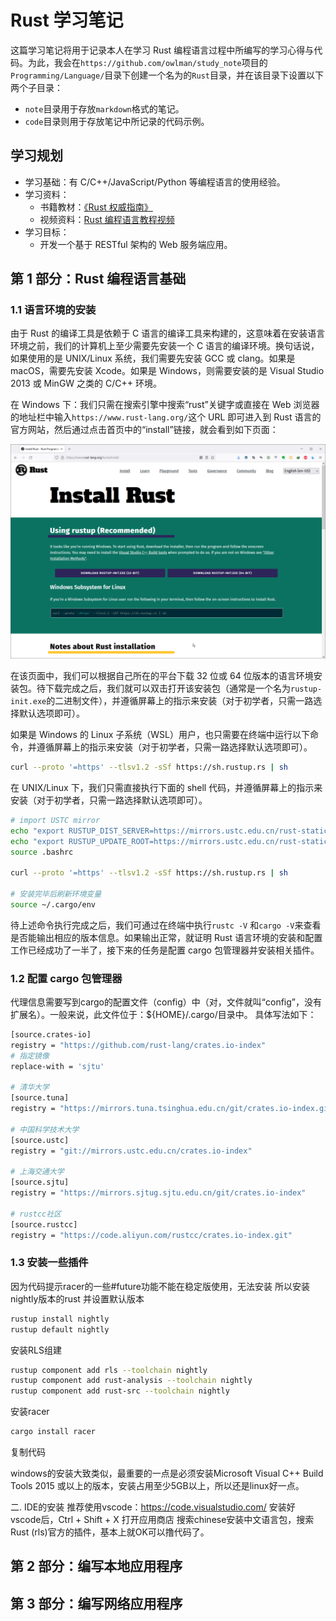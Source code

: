 # Rust 学习笔记

这篇学习笔记将用于记录本人在学习 Rust 编程语言过程中所编写的学习心得与代码。为此，我会在`https://github.com/owlman/study_note`项目的`Programming/Language/`目录下创建一个名为的`Rust`目录，并在该目录下设置以下两个子目录：

- `note`目录用于存放`markdown`格式的笔记。
- `code`目录则用于存放笔记中所记录的代码示例。

## 学习规划

- 学习基础：有 C/C++/JavaScript/Python 等编程语言的使用经验。
- 学习资料：
  - 书籍教材：[《Rust 权威指南》](https://book.douban.com/subject/35081743/)
  - 视频资料：[Rust 编程语言教程视频](https://www.bilibili.com/video/BV1hp4y1k7SV?spm_id_from=333.999.0.0)
- 学习目标：
  - 开发一个基于 RESTful 架构的 Web 服务端应用。

## 第 1 部分：Rust 编程语言基础

### 1.1 语言环境的安装

由于 Rust 的编译工具是依赖于 C 语言的编译工具来构建的，这意味着在安装语言环境之前，我们的计算机上至少需要先安装一个 C 语言的编译环境。换句话说，如果使用的是 UNIX/Linux 系统，我们需要先安装 GCC 或 clang。如果是 macOS，需要先安装 Xcode。如果是 Windows，则需要安装的是 Visual Studio 2013 或 MinGW 之类的 C/C++ 环境。

在 Windows 下：我们只需在搜索引擎中搜索“rust”关键字或直接在 Web 浏览器的地址栏中输入`https://www.rust-lang.org/`这个 URL 即可进入到 Rust 语言的官方网站，然后通过点击首页中的“install”链接，就会看到如下页面：

![rust_install](img/rust_install.png)

在该页面中，我们可以根据自己所在的平台下载 32 位或 64 位版本的语言环境安装包。待下载完成之后，我们就可以双击打开该安装包（通常是一个名为`rustup-init.exe`的二进制文件），并遵循屏幕上的指示来安装（对于初学者，只需一路选择默认选项即可）。

如果是 Windows 的 Linux 子系统（WSL）用户，也只需要在终端中运行以下命令，并遵循屏幕上的指示来安装（对于初学者，只需一路选择默认选项即可）。

```bash
curl --proto '=https' --tlsv1.2 -sSf https://sh.rustup.rs | sh
```

在 UNIX/Linux 下，我们只需直接执行下面的 shell 代码，并遵循屏幕上的指示来安装（对于初学者，只需一路选择默认选项即可）。

```bash
# import USTC mirror
echo "export RUSTUP_DIST_SERVER=https://mirrors.ustc.edu.cn/rust-static" >> ~/.bashrc
echo "export RUSTUP_UPDATE_ROOT=https://mirrors.ustc.edu.cn/rust-static/rustup" >> ~/.bashrc
source .bashrc

curl --proto '=https' --tlsv1.2 -sSf https://sh.rustup.rs | sh

# 安装完毕后刷新环境变量
source ~/.cargo/env
```

待上述命令执行完成之后，我们可通过在终端中执行`rustc -V` 和`cargo -V`来查看是否能输出相应的版本信息。如果输出正常，就证明 Rust 语言环境的安装和配置工作已经成功了一半了，接下来的任务是配置 cargo 包管理器并安装相关插件。

### 1.2 配置 cargo 包管理器

代理信息需要写到cargo的配置文件（config）中（对，文件就叫“config”，没有扩展名）。一般来说，此文件位于：${HOME}/.cargo/目录中。
具体写法如下：

```bash
[source.crates-io]
registry = "https://github.com/rust-lang/crates.io-index"
# 指定镜像
replace-with = 'sjtu'

# 清华大学
[source.tuna]
registry = "https://mirrors.tuna.tsinghua.edu.cn/git/crates.io-index.git"

# 中国科学技术大学
[source.ustc]
registry = "git://mirrors.ustc.edu.cn/crates.io-index"

# 上海交通大学
[source.sjtu]
registry = "https://mirrors.sjtug.sjtu.edu.cn/git/crates.io-index"

# rustcc社区
[source.rustcc]
registry = "https://code.aliyun.com/rustcc/crates.io-index.git"
```

### 1.3 安装一些插件

因为代码提示racer的一些#future功能不能在稳定版使用，无法安装
所以安装nightly版本的rust 并设置默认版本

```bash
rustup install nightly
rustup default nightly
```

安装RLS组建

```bash
rustup component add rls --toolchain nightly
rustup component add rust-analysis --toolchain nightly
rustup component add rust-src --toolchain nightly
```

安装racer

```bash
cargo install racer
```


复制代码

windows的安装大致类似，最重要的一点是必须安装Microsoft Visual C++ Build Tools 2015 或以上的版本，安装占用至少5GB以上，所以还是linux好一点。

二. IDE的安装
推荐使用vscode：https://code.visualstudio.com/
安装好vscode后，Ctrl + Shift + X 打开应用商店
搜索chinese安装中文语言包，搜索Rust (rls)官方的插件，基本上就OK可以撸代码了。

## 第 2 部分：编写本地应用程序

## 第 3 部分：编写网络应用程序
